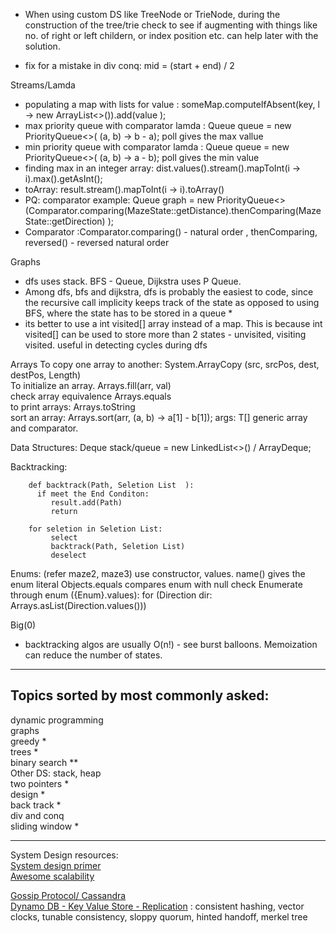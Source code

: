 * When using custom DS like TreeNode or TrieNode, during the construction of the tree/trie
 check to see if augmenting with things like no. of right or left childern, or index position etc. can help later with the solution.

* fix for a mistake in div conq:  mid = (start + end) / 2


Streams/Lamda

* populating a map with lists for value :   someMap.computeIfAbsent(key, l -> new ArrayList<>()).add(value );
* max priority queue with comparator lamda :  Queue<Integer> queue = new PriorityQueue<>( (a, b) -> b - a); poll gives the max vallue
* min priority queue with comparator lamda :  Queue<Integer> queue = new PriorityQueue<>( (a, b) -> a - b); poll gives the min value
* finding max in an integer array:  dist.values().stream().mapToInt(i -> i).max().getAsInt();
* toArray: result.stream().mapToInt(i -> i).toArray()
* PQ: comparator example:         Queue<MazeState> graph = new PriorityQueue<>(Comparator.comparing(MazeState::getDistance).thenComparing(MazeState::getDirection) );
* Comparator :Comparator.comparing() - natural order , thenComparing,  reversed() - reversed natural order


Graphs
* dfs uses stack. BFS - Queue,  Dijkstra uses P Queue.
* Among dfs, bfs and dijkstra, dfs is probably the easiest to code, since the recursive call implicity keeps track of the state
   as opposed to using BFS, where the state has to be stored in a queue *
* its better to use a int visited[] array instead of a map. This is because int visited[] can be used to store more than 2 states - unvisited, visiting visited.
    useful in detecting cycles during dfs

Arrays
To copy one array to another: System.ArrayCopy (src, srcPos, dest, destPos, Length)\
To initialize an array. Arrays.fill(arr, val)\
check array equivalence Arrays.equals\
to print arrays: Arrays.toString\
sort an array:   Arrays.sort(arr, (a, b) -> a[1] - b[1]); args:  T[] generic array and comparator.

Data Structures:
Deque<Integer> stack/queue = new LinkedList<>() / ArrayDeque;

Backtracking:
```
    def backtrack(Path, Seletion List  ):
      if meet the End Conditon:
         result.add(Path)
         return

    for seletion in Seletion List:
         select
         backtrack(Path, Seletion List)
         deselect
```
Enums: (refer maze2, maze3)
use constructor, values.
name() gives the enum literal
Objects.equals compares enum with null check
Enumerate through enum ({Enum}.values):  for (Direction dir: Arrays.asList(Direction.values()))

Big(0)
* backtracking algos are usually O(n!)  - see burst balloons. Memoization can reduce the number of states.

----------------------------------------------------------------------------------------------------------------------------------------------------
Topics sorted by most commonly asked:
------------------------------------
dynamic programming\
graphs\
greedy *\
trees *\
binary search **\
Other DS: stack, heap\
two pointers *\
design *\
back track *\
div and conq\
sliding window *

----------------------------------------------------------------------------------------------------------------------------------------------------
System Design resources:<br>
[System design primer](https://github.com/donnemartin/system-design-primer)<br>
[Awesome scalability](https://github.com/binhnguyennus/awesome-scalability)

[Gossip Protocol/ Cassandra](https://docs.datastax.com/en/cassandra-oss/2.1/cassandra/architecture/architectureGossipAbout_c.html)<br>
[Dynamo DB - Key Value Store - Replication]( https://www.allthingsdistributed.com/2007/10/amazons_dynamo.html)
                :  consistent hashing, vector clocks, tunable consistency, sloppy quorum,  hinted handoff, merkel tree

